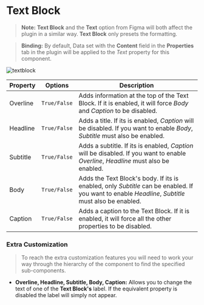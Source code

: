 # Text Block

> **Note:** **Text Block** and the **Text** option from Figma will both affect the plugin in a similar way. **Text Block** only presets the formatting.

> **Binding:** By default, Data set with the **Content** field in the **Properties** tab in the plugin will be applied to the *Text* property for this component.



![textblock](images/textblock.png)

| Property | Options      | Description                                                  |
| -------- | ------------ | ------------------------------------------------------------ |
| Overline | `True/False` | Adds information at the top of the Text Block. If it is enabled, it will force *Body* and *Caption* to be disabled. |
| Headline | `True/False` | Adds a title. If its is enabled, *Caption* will be disabled. If you want to enable *Body*, *Subtitle* must also be enabled. |
| Subtitle | `True/False` | Adds a subtitle. If its is enabled, *Caption* will be disabled. If you want to enable *Overline*, *Headline* must also be enabled. |
| Body     | `True/False` | Adds the Text Block's body. If its is enabled, only *Subtitle* can be enabled.  If you want to enable *Headline*, *Subtitle* must also be enabled. |
| Caption  | `True/False` | Adds a caption to the Text Block.  If it is enabled, it will force all the other properties to be disabled. |



### Extra Customization

> To reach the extra customization features you will need to work your way through the hierarchy of the component to find the specified sub-components.  

- **Overline, Headline, Subtitle, Body, Caption:** Allows you to change the text of one of the **Text Block's** label. If the equivalent property is disabled the label will simply not appear. 